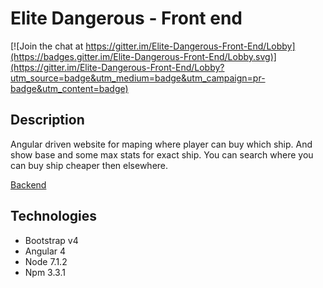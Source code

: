 # Elite Dangerous - Front end

[![Join the chat at https://gitter.im/Elite-Dangerous-Front-End/Lobby](https://badges.gitter.im/Elite-Dangerous-Front-End/Lobby.svg)](https://gitter.im/Elite-Dangerous-Front-End/Lobby?utm_source=badge&utm_medium=badge&utm_campaign=pr-badge&utm_content=badge)

## Description
Angular driven website for maping where player can buy which ship. And show base and some max stats for exact ship. You can search where you can buy ship cheaper then elsewhere.

[Backend](http://google.com)

## Technologies
* Bootstrap v4
* Angular 4
* Node 7.1.2
* Npm 3.3.1
